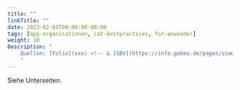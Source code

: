 ```yaml
---
title: ""
linkTitle: ""
date: 2023-02-01T00:00:00-00:00
tags: [app-organisationen, cat-bestpractices, for-anwender]
weight: 10
Description: "
    Quellen: [Folio](xxx) <!-- & [GBV](https://info.gebev.de/pages/viewpage.action?pageId=852492550) -->
    "
---
```


Siehe Unterseiten.
